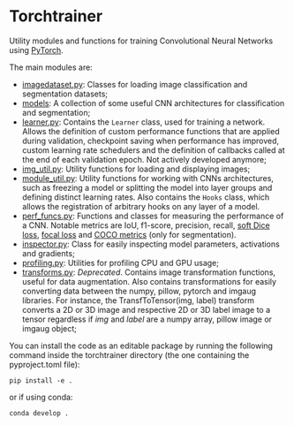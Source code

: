 # Torchtrainer

Utility modules and functions for training Convolutional Neural Networks using [PyTorch](https://pytorch.org/). 

The main modules are:

* [imagedataset.py](torchtrainer/imagedataset.py): Classes for loading image classification and segmentation datasets;
* [models](torchtrainer/models): A collection of some useful CNN architectures for classification and segmentation;
* [learner.py](torchtrainer/learner.py): Contains the `Learner` class, used for training a network. Allows the definition of custom performance functions that are applied during validation, checkpoint saving when performance has improved, custom learning rate schedulers and the definition of callbacks called at the end of each validation epoch. Not actively developed anymore;
* [img_util.py](torchtrainer/img_util.py): Utility functions for loading and displaying images; 
* [module_util.py](torchtrainer/module_util.py): Utility functions for working with CNNs architectures, such as freezing a model or splitting the model into layer groups and defining distinct learning rates. Also contains the `Hooks` class, which allows the registration of arbitrary hooks on any layer of a model.
* [perf_funcs.py](torchtrainer/perf_funcs.py): Functions and classes for measuring the performance of a CNN. Notable metrics are IoU, f1-score, precision, recall, [soft Dice loss](https://arxiv.org/abs/1606.04797), [focal loss](https://arxiv.org/abs/1708.02002) and [COCO metrics](https://github.com/cocodataset/cocoapi/tree/master/PythonAPI/pycocotools) (only for segmentation).
* [inspector.py](torchtrainer/inspector.py): Class for easily inspecting model parameters, activations and gradients;
* [profiling.py](torchtrainer/profiling.py): Utilities for profiling CPU and GPU usage;
* [transforms.py](torchtrainer/transforms.py): *Deprecated*. Contains image transformation functions, useful for data augmentation. Also contains transformations for easily converting data between the numpy, pillow, pytorch and imgaug libraries. For instance,  the TransfToTensor(img, label) transform converts a 2D or 3D image and respective 2D or 3D label image to a tensor regardless if *img* and *label* are a numpy array, pillow image or imgaug object;

You can install the code as an editable package by running the following command inside the torchtrainer directory (the one containing the pyproject.toml file):

```pip install -e .```

or if using conda:

```conda develop .```